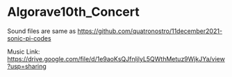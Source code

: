 # Algorave10th_Concert

Sound files are same as https://github.com/quatronostro/11december2021-sonic-pi-codes


Music Link:
https://drive.google.com/file/d/1e9aoKsQJfnljlyL5QWthMetuz9WjkJYa/view?usp=sharing
